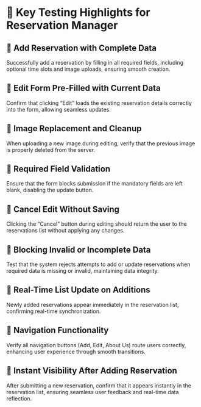 # 📌 Key Testing Highlights for Reservation Manager

## 📌 Add Reservation with Complete Data
Successfully add a reservation by filling in all required fields, including optional time slots and image uploads, ensuring smooth creation.

## 📌 Edit Form Pre-Filled with Current Data
Confirm that clicking “Edit” loads the existing reservation details correctly into the form, allowing seamless updates.

## 📌 Image Replacement and Cleanup
When uploading a new image during editing, verify that the previous image is properly deleted from the server.

## 📌 Required Field Validation
Ensure that the form blocks submission if the mandatory fields are left blank, disabling the update button.

## 📌 Cancel Edit Without Saving
Clicking the “Cancel” button during editing should return the user to the reservations list without applying any changes.

## 📌 Blocking Invalid or Incomplete Data
Test that the system rejects attempts to add or update reservations when required data is missing or invalid, maintaining data integrity.

## 📌 Real-Time List Update on Additions
Newly added reservations appear immediately in the reservation list, confirming real-time synchronization.

## 📌 Navigation Functionality
Verify all navigation buttons (Add, Edit, About Us) route users correctly, enhancing user experience through smooth transitions.

## 📌 Instant Visibility After Adding Reservation
After submitting a new reservation, confirm that it appears instantly in the reservation list, ensuring seamless user feedback and real-time data reflection.